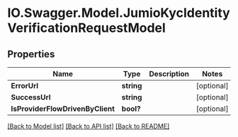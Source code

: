 # IO.Swagger.Model.JumioKycIdentityVerificationRequestModel
## Properties

Name | Type | Description | Notes
------------ | ------------- | ------------- | -------------
**ErrorUrl** | **string** |  | [optional] 
**SuccessUrl** | **string** |  | [optional] 
**IsProviderFlowDrivenByClient** | **bool?** |  | [optional] 

[[Back to Model list]](../README.md#documentation-for-models) [[Back to API list]](../README.md#documentation-for-api-endpoints) [[Back to README]](../README.md)

